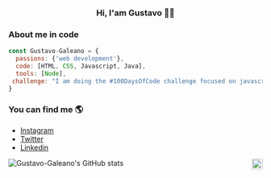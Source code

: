 <h3 align="center">Hi, I'am Gustavo 👨‍💻</h3>

### About me in code

```js
const Gustavo-Galeano = {
  passions: {'web development'},
  code: [HTML, CSS, Javascript, Java],
  tools: [Node],
 challenge: "I am doing the #100DaysOfCode challenge focused on javascrpt"
}
```
### You can find me 🌎
- [Instagram](https://www.instagram.com/gustavo_paredes02)
- [Twitter](https://twitter.com/Galeano019)
- [Linkedin](https://www.linkedin.com/in/gustavo-galeano/)


<a href="https://twitter.com/Galeano019">
  <img align="right" alt="Gustavo Galeano | Twitter" width="21px" src="https://raw.githubusercontent.com/anuraghazra/anuraghazra/master/assets/twitter.svg" />
</a>

![Gustavo-Galeano's GitHub stats](https://github-readme-stats.vercel.app/api?username=Gustavo-Galeano&show_icons=true)


<!-- ![Gustavo-Galeano's GitHub stats](https://github-readme-stats.vercel.app/api?username=Gustavo-Galeano&show_icons=true&theme=radical)--!>
<!--
**Gustavo-Galeano/Gustavo-Galeano** is a ✨ _special_ ✨ repository because its `README.md` (this file) appears on your GitHub profile.


Here are some ideas to get you started:

- 🔭 I’m currently working on ...
- 🌱 I’m currently learning ...
- 👯 I’m looking to collaborate on ...
- 🤔 I’m looking for help with ...
- 💬 Ask me about ...
- 📫 How to reach me: ...
- 😄 Pronouns: ...
- ⚡ Fun fact: ...
-->
